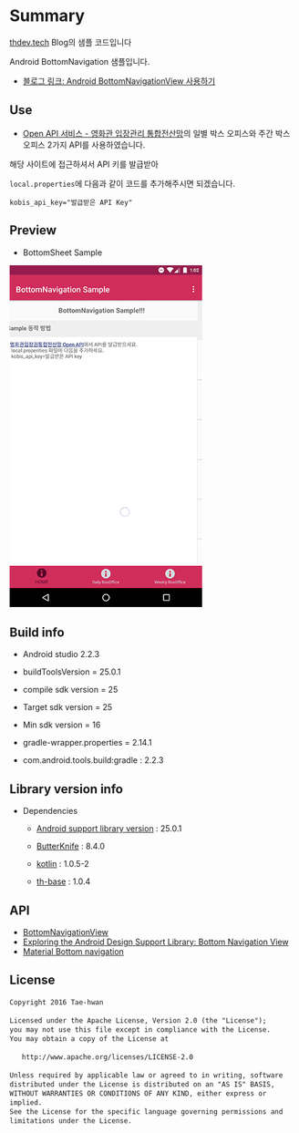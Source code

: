 # Summary
[thdev.tech](http://thdev.tech) Blog의 샘플 코드입니다

Android BottomNavigation 샘플입니다.

- [블로그 링크: Android BottomNavigationView 사용하기](http://thdev.tech/androiddev/2016/12/16/Android-BottomNavigationView-Intro.html)

## Use

- [Open API 서비스 - 영화관 입장관리 통합전산망](http://www.kobis.or.kr/kobisopenapi/homepg/main/main.do)의 일별 박스 오피스와 주간 박스오피스 2가지 API를 사용하였습니다.

해당 사이트에 접근하셔서 API 키를 발급받아

`local.properties`에 다음과 같이 코드를 추가해주시면 되겠습니다.

```
kobis_api_key="발급받은 API Key"
```



## Preview

- BottomSheet Sample

![bottomNavigation]


## Build info

- Android studio 2.2.3

- buildToolsVersion = 25.0.1
- compile sdk version = 25
- Target sdk version = 25
- Min sdk version = 16
- gradle-wrapper.properties = 2.14.1
- com.android.tools.build:gradle : 2.2.3


## Library version info

- Dependencies
    - [Android support library version](https://developer.android.com/topic/libraries/support-library/revisions.html) : 25.0.1

    - [ButterKnife](http://jakewharton.github.io/butterknife/) : 8.4.0

    - [kotlin](https://kotlinlang.org/docs/tutorials/kotlin-android.html) : 1.0.5-2
    - [th-base](https://github.com/taehwandev/AndroidBase) : 1.0.4

## API

- [BottomNavigationView](https://developer.android.com/reference/android/support/design/widget/BottomNavigationView.html)
- [Exploring the Android Design Support Library: Bottom Navigation View](https://medium.com/@hitherejoe/exploring-the-android-design-support-library-bottom-navigation-drawer-548de699e8e0#.edvptzkb0)
- [Material Bottom navigation](https://material.google.com/components/bottom-navigation.html)


## License

```
Copyright 2016 Tae-hwan

Licensed under the Apache License, Version 2.0 (the "License");
you may not use this file except in compliance with the License.
You may obtain a copy of the License at

   http://www.apache.org/licenses/LICENSE-2.0

Unless required by applicable law or agreed to in writing, software
distributed under the License is distributed on an "AS IS" BASIS,
WITHOUT WARRANTIES OR CONDITIONS OF ANY KIND, either express or implied.
See the License for the specific language governing permissions and
limitations under the License.
```

[bottomNavigation]: images/bottomNavigation.gif